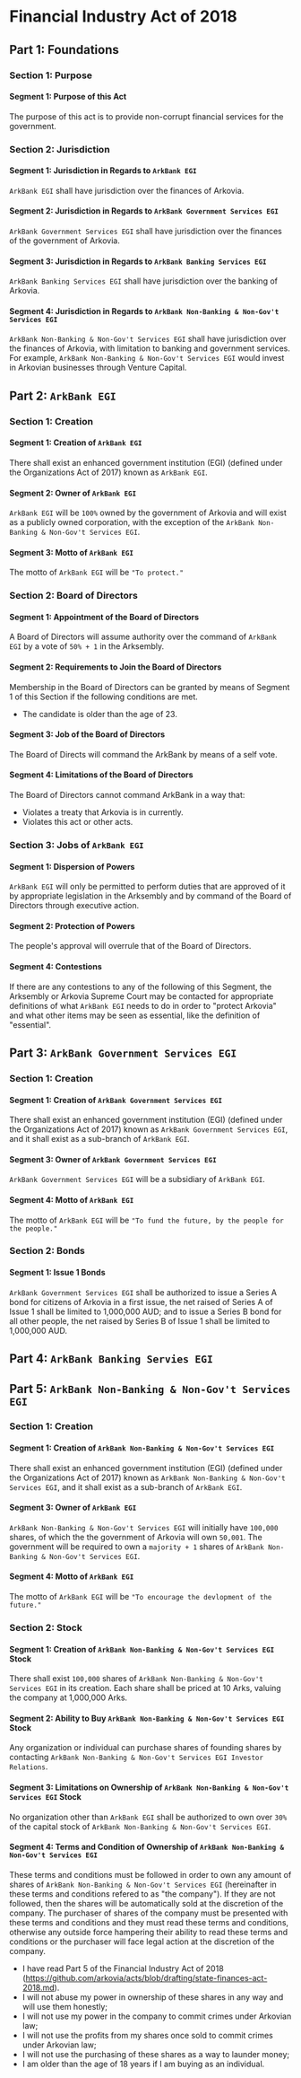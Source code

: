 # Financial Industry Act of 2018

## Part 1: Foundations
### Section 1: Purpose
#### Segment 1: Purpose of this Act
The purpose of this act is to provide non-corrupt financial services for the government.

### Section 2: Jurisdiction
#### Segment 1: Jurisdiction in Regards to `ArkBank EGI`
`ArkBank EGI` shall have jurisdiction over the finances of Arkovia.

#### Segment 2: Jurisdiction in Regards to `ArkBank Government Services EGI`
`ArkBank Government Services EGI` shall have jurisdiction over the finances of the government of Arkovia.

#### Segment 3: Jurisdiction in Regards to `ArkBank Banking Services EGI`
`ArkBank Banking Services EGI` shall have jurisdiction over the banking of Arkovia.

#### Segment 4: Jurisdiction in Regards to `ArkBank Non-Banking & Non-Gov't Services EGI`
`ArkBank Non-Banking & Non-Gov't Services EGI` shall have jurisdiction over the finances of Arkovia, with limitation to banking and government services. For example, `ArkBank Non-Banking & Non-Gov't Services EGI` would invest in Arkovian businesses through Venture Capital.

## Part 2: `ArkBank EGI`
### Section 1: Creation
#### Segment 1: Creation of `ArkBank EGI`
There shall exist an enhanced government institution (EGI) (defined under the Organizations Act of 2017) known as `ArkBank EGI`.

#### Segment 2: Owner of `ArkBank EGI`
`ArkBank EGI` will be `100%` owned by the government of Arkovia and will exist as a publicly owned corporation, with the exception of the `ArkBank Non-Banking & Non-Gov't Services EGI`.

#### Segment 3: Motto of `ArkBank EGI`
The motto of `ArkBank EGI` will be `"To protect."`

### Section 2: Board of Directors
#### Segment 1: Appointment of the Board of Directors
A Board of Directors will assume authority over the command of `ArkBank EGI` by a vote of `50% + 1` in the Arksembly.

#### Segment 2: Requirements to Join the Board of Directors
Membership in the Board of Directors can be granted by means of Segment 1 of this Section if the following conditions are met.
- The candidate is older than the age of 23.

#### Segment 3: Job of the Board of Directors
The Board of Directs will command the ArkBank by means of a self vote.

#### Segment 4: Limitations of the Board of Directors
The Board of Directors cannot command ArkBank in a way that:
- Violates a treaty that Arkovia is in currently.
- Violates this act or other acts.

### Section 3: Jobs of `ArkBank EGI`
#### Segment 1: Dispersion of Powers
`ArkBank EGI` will only be permitted to perform duties that are approved of it by appropriate legislation in the Arksembly and by command of the Board of Directors through executive action.

#### Segment 2: Protection of Powers
The people's approval will overrule that of the Board of Directors.

#### Segment 4: Contestions
If there are any contestions to any of the following of this Segment, the Arksembly or Arkovia Supreme Court may be contacted for appropriate definitions of what `ArkBank EGI` needs to do in order to "protect Arkovia" and what other items may be seen as essential, like the definition of "essential".

## Part 3: `ArkBank Government Services EGI`
### Section 1: Creation
#### Segment 1: Creation of `ArkBank Government Services EGI`
There shall exist an enhanced government institution (EGI) (defined under the Organizations Act of 2017) known as `ArkBank Government Services EGI`, and it shall exist as a sub-branch of `ArkBank EGI`.

#### Segment 3: Owner of `ArkBank Government Services EGI`
`ArkBank Government Services EGI` will be a subsidiary of `ArkBank EGI`.

#### Segment 4: Motto of `ArkBank EGI`
The motto of `ArkBank EGI` will be `"To fund the future, by the people for the people."`

### Section 2: Bonds
#### Segment 1: Issue 1 Bonds
`ArkBank Government Services EGI` shall be authorized to issue a Series A bond for citizens of Arkovia in a first issue, the net raised of Series A of Issue 1 shall be limited to 1,000,000 AUD; and to issue a Series B bond for all other people, the net raised by Series B of Issue 1 shall be limited to 1,000,000 AUD.

## Part 4: `ArkBank Banking Servies EGI`

## Part 5: `ArkBank Non-Banking & Non-Gov't Services EGI`
### Section 1: Creation
#### Segment 1: Creation of `ArkBank Non-Banking & Non-Gov't Services EGI`
There shall exist an enhanced government institution (EGI) (defined under the Organizations Act of 2017) known as `ArkBank Non-Banking & Non-Gov't Services EGI`, and it shall exist as a sub-branch of `ArkBank EGI`.

#### Segment 3: Owner of `ArkBank EGI`
`ArkBank Non-Banking & Non-Gov't Services EGI` will initially have `100,000` shares, of which the the government of Arkovia will own `50,001`. The government will be required to own a `majority + 1` shares of `ArkBank Non-Banking & Non-Gov't Services EGI`.

#### Segment 4: Motto of `ArkBank EGI`
The motto of `ArkBank EGI` will be `"To encourage the devlopment of the future."`

### Section 2: Stock
#### Segment 1: Creation of `ArkBank Non-Banking & Non-Gov't Services EGI` Stock
There shall exist `100,000` shares of `ArkBank Non-Banking & Non-Gov't Services EGI` in its creation. Each share shall be priced at 10 Arks, valuing the company at 1,000,000 Arks.

#### Segment 2: Ability to Buy `ArkBank Non-Banking & Non-Gov't Services EGI` Stock
Any organization or individual can purchase shares of founding shares by contacting `ArkBank Non-Banking & Non-Gov't Services EGI Investor Relations`.

#### Segment 3: Limitations on Ownership of `ArkBank Non-Banking & Non-Gov't Services EGI` Stock
No organization other than `ArkBank EGI` shall be authorized to own over `30%` of the capital stock of `ArkBank Non-Banking & Non-Gov't Services EGI`.

#### Segment 4: Terms and Condition of Ownership of `ArkBank Non-Banking & Non-Gov't Services EGI`
These terms and conditions must be followed in order to own any amount of shares of `ArkBank Non-Banking & Non-Gov't Services EGI` (hereinafter in these terms and conditions refered to as "the company"). If they are not followed, then the shares will be automatically sold at the discretion of the company. The purchaser of shares of the company must be presented with these terms and conditions and they must read these terms and conditions, otherwise any outside force hampering their ability to read these terms and conditions or the purchaser will face legal action at the discretion of the company.
- I have read Part 5 of the Financial Industry Act of 2018 (https://github.com/arkovia/acts/blob/drafting/state-finances-act-2018.md).
- I will not abuse my power in ownership of these shares in any way and will use them honestly;
- I will not use my power in the company to commit crimes under Arkovian law;
- I will not use the profits from my shares once sold to commit crimes under Arkovian law;
- I will not use the purchasing of these shares as a way to launder money;
- I am older than the age of 18 years if I am buying as an individual.

